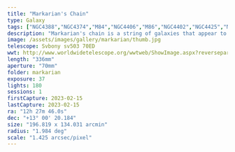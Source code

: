 ```yaml
---
title: "Markarian's Chain"
type: Galaxy
tags: ["NGC4388","NGC4374","M84","NGC4406","M86","NGC4402","NGC4425","NGC4435","NGC4438","NGC4486","M87","NGC4501","M88","NGC4461","NGC4473","NGC4477","NGC4452","NGC4459","NGC4313","NGC4371","Virgo Galaxy"]
description: "Markarian's chain is a string of galaxies that appear to form a curve from earth. It's an area of the sky where you could throw a virtual dart and hit a galaxy almost every time and includes the Virgo cluster. I'll be zooming into these galaxies for more detail with the higher-powered telescope."
image: /assets/images/gallery/markarian/thumb.jpg
telescope: Svbony sv503 70ED
wwt: http://www.worldwidetelescope.org/wwtweb/ShowImage.aspx?reverseparity=False&scale=1.424849&name=markarian.jpg&imageurl=https://deepskyworkflows.com/assets/images/gallery/markarian/markarian.jpg&credits=Jeremy+Likness+at+DeepSkyWorkflows.com&creditsUrl=https://deepskyworkflows.com/&ra=186.888483&dec=12.930804&x=4352.6&y=2919.7&rotation=99.48&thumb=https://deepskyworkflows.com/assets/images/gallery/markarian/thumb.jpg
length: "336mm"
aperture: "70mm"
folder: markarian
exposure: 37
lights: 180
sessions: 1
firstCapture: 2023-02-15 
lastCapture: 2023-02-15
ra: "12h 27m 46.0s"
dec: "+13° 00' 20.184"
size: "196.819 x 134.031 arcmin"
radius: "1.984 deg"
scale: "1.425 arcsec/pixel"
---
```

